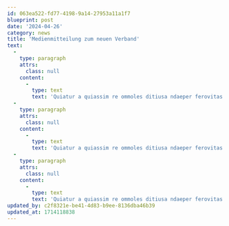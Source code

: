 ```yaml
---
id: 063ea522-fd77-4198-9a14-27953a11a1f7
blueprint: post
date: '2024-04-26'
category: news
title: 'Medienmitteilung zum neuen Verband'
text:
  -
    type: paragraph
    attrs:
      class: null
    content:
      -
        type: text
        text: 'Quiatur a quiassim re ommoles ditiusa ndaeper ferovitas re volupid ut, Quiatur a quiassim re ommoles ditiusa ndaeper ferovitas re volupid ut. Quiatur a quiassim re ommoles ditiusa ndaeper ferovitas re volupid ut, Quiatur a uiassim re ommoles ditiusa ndaeper ferovitas re volupid ut.'
  -
    type: paragraph
    attrs:
      class: null
    content:
      -
        type: text
        text: 'Quiatur a quiassim re ommoles ditiusa ndaeper ferovitas re volupid ut, Quiatur a quiassim re ommoles ditiusa ndaeper ferovitas re volupid ut.'
  -
    type: paragraph
    attrs:
      class: null
    content:
      -
        type: text
        text: 'Quiatur a quiassim re ommoles ditiusa ndaeper ferovitas.'
updated_by: c2f8321e-be41-4d83-b9ee-8136dba46b39
updated_at: 1714118838
---
```

